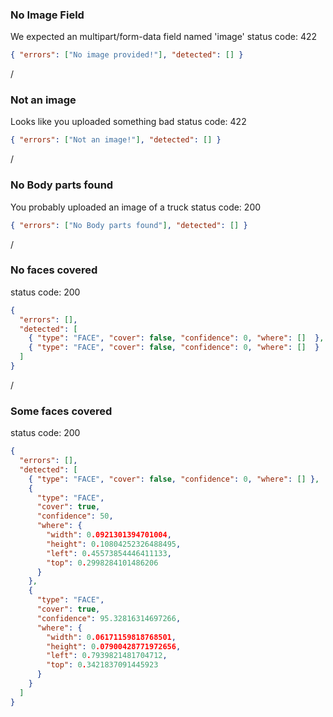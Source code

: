 ### No Image Field

We expected an multipart/form-data field named 'image'
status code: 422

```json
{ "errors": ["No image provided!"], "detected": [] }
```

/

### Not an image

Looks like you uploaded something bad
status code: 422

```json
{ "errors": ["Not an image!"], "detected": [] }
```

/

### No Body parts found

You probably uploaded an image of a truck
status code: 200

```json
{ "errors": ["No Body parts found"], "detected": [] }
```

/

### No faces covered

status code: 200

```json
{
  "errors": [],
  "detected": [
    { "type": "FACE", "cover": false, "confidence": 0, "where": []  },
    { "type": "FACE", "cover": false, "confidence": 0, "where": []  }
  ]
}
```

/

### Some faces covered

status code: 200

```json
{
  "errors": [],
  "detected": [
    { "type": "FACE", "cover": false, "confidence": 0, "where": [] },
    {
      "type": "FACE",
      "cover": true,
      "confidence": 50,
      "where": {
        "width": 0.0921301394701004,
        "height": 0.10804252326488495,
        "left": 0.45573854446411133,
        "top": 0.2998284101486206
      }
    },
    {
      "type": "FACE",
      "cover": true,
      "confidence": 95.32816314697266,
      "where": {
        "width": 0.06171159818768501,
        "height": 0.07900428771972656,
        "left": 0.7939821481704712,
        "top": 0.3421837091445923
      }
    }
  ]
}
```
